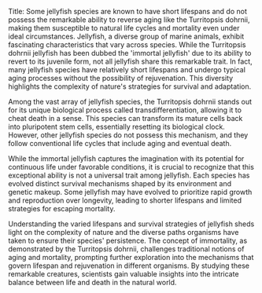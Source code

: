 Title: Some jellyfish species are known to have short lifespans and do not possess the remarkable ability to reverse aging like the Turritopsis dohrnii, making them susceptible to natural life cycles and mortality even under ideal circumstances.
Jellyfish, a diverse group of marine animals, exhibit fascinating characteristics that vary across species. While the Turritopsis dohrnii jellyfish has been dubbed the 'immortal jellyfish' due to its ability to revert to its juvenile form, not all jellyfish share this remarkable trait. In fact, many jellyfish species have relatively short lifespans and undergo typical aging processes without the possibility of rejuvenation. This diversity highlights the complexity of nature's strategies for survival and adaptation.

Among the vast array of jellyfish species, the Turritopsis dohrnii stands out for its unique biological process called transdifferentiation, allowing it to cheat death in a sense. This species can transform its mature cells back into pluripotent stem cells, essentially resetting its biological clock. However, other jellyfish species do not possess this mechanism, and they follow conventional life cycles that include aging and eventual death.

While the immortal jellyfish captures the imagination with its potential for continuous life under favorable conditions, it is crucial to recognize that this exceptional ability is not a universal trait among jellyfish. Each species has evolved distinct survival mechanisms shaped by its environment and genetic makeup. Some jellyfish may have evolved to prioritize rapid growth and reproduction over longevity, leading to shorter lifespans and limited strategies for escaping mortality.

Understanding the varied lifespans and survival strategies of jellyfish sheds light on the complexity of nature and the diverse paths organisms have taken to ensure their species' persistence. The concept of immortality, as demonstrated by the Turritopsis dohrnii, challenges traditional notions of aging and mortality, prompting further exploration into the mechanisms that govern lifespan and rejuvenation in different organisms. By studying these remarkable creatures, scientists gain valuable insights into the intricate balance between life and death in the natural world.